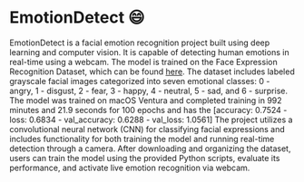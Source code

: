 # EmotionDetect 😄

EmotionDetect is a facial emotion recognition project built using deep learning and computer vision. 
It is capable of detecting human emotions in real-time using a webcam. 
The model is trained on the Face Expression Recognition Dataset, which can be found [here](https://www.kaggle.com/datasets/jonathanoheix/face-expression-recognition-dataset). 
The dataset includes labeled grayscale facial images categorized into seven emotional classes: 0 - angry, 1 - disgust, 2 - fear, 3 - happy, 4 - neutral, 5 - sad, and 6 - surprise.
The model was trained on macOS Ventura and completed training in 992 minutes and 21.9 seconds for 100 epochs and has the [accuracy: 0.7524 - loss: 0.6834 - val_accuracy: 0.6288 - val_loss: 1.0561] 
The project utilizes a convolutional neural network (CNN) for classifying facial expressions and includes functionality for both training the model and running real-time detection through a camera. 
After downloading and organizing the dataset, users can train the model using the provided Python scripts, evaluate its performance, and activate live emotion recognition via webcam. 

